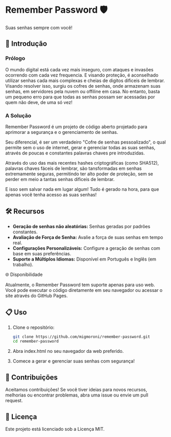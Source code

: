 # Remember Password 🛡️
Suas senhas sempre com você!

## 🚀 Introdução

### Prólogo

O mundo digital está cada vez mais inseguro, com ataques e invasões ocorrendo com cada vez frequencia. E visando proteção, é aconselhado utilizar senhas cada mais complexas e cheias de digitos dificeis de lembrar. Visando resolver isso, surgiu os cofres de senhas, onde armazenam suas senhas, em servidores pela nuvem ou offiline em casa. No entanto, basta um pequeno erro para que todas as senhas possam ser acessadas por quem não deve, de uma só vez!

### A Solução

Remember Password é um projeto de código aberto projetado para aprimorar a segurança e o gerenciamento de senhas. 

Seu diferencial, é ser um verdadeiro "Cofre de senhas pessoalizado", o qual permite sem o uso de internet, gerar e gerenciar todas as suas senhas, através de poucas e constantes palavras chaves pre introduzidas. 

Através do uso das mais recentes hashes criptográficas (como SHA512), palavras chaves fáceis de lembrar, são tansformadas em senhas extremamente seguras, permitindo ter alto poder de proteção, sem se perder em meio a tantas senhas dificeis de lembrar.

E isso sem salvar nada em lugar algum!
Tudo é gerado na hora, para que apenas você tenha acesso as suas senhas!


## 🛠️ Recursos

- **Geração de senhas não aleatórias:** Senhas geradas por padrões constantes.
- **Avaliação de Força de Senha:** Avalie a força de suas senhas em tempo real.
- **Configurações Personalizáveis:** Configure a geração de senhas com base em suas preferências.
- **Suporte a Múltiplos Idiomas:** Disponível em Português e Inglês (em trabalho).


🌐 Disponibilidade

Atualmente, o Remember Password tem suporte apenas para uso web. Você pode executar o código diretamente em seu navegador ou acessar o site através do GitHub Pages.


## 📋 Uso

1. Clone o repositório:
   ```bash
   git clone https://github.com/migmoroni/remember-password.git
   cd remember-password


2. Abra index.html no seu navegador da web preferido.

3. Comece a gerar e gerenciar suas senhas com segurança!


## 🤝 Contribuições

Aceitamos contribuições! Se você tiver ideias para novos recursos, melhorias ou encontrar problemas, abra uma issue ou envie um pull request.


## 📝 Licença

Este projeto está licenciado sob a Licença MIT.